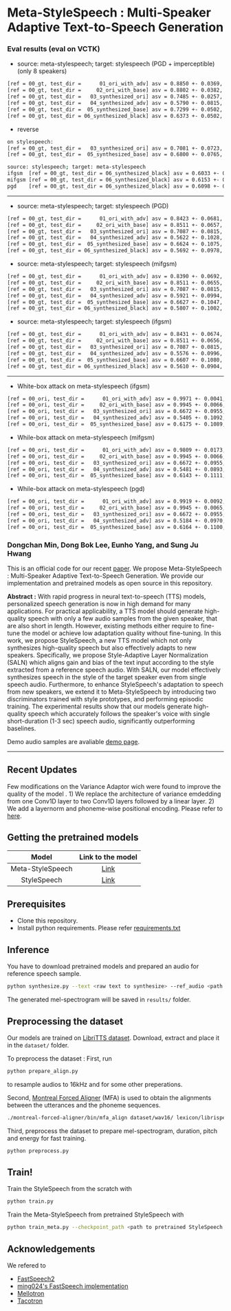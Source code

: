 # Meta-StyleSpeech : Multi-Speaker Adaptive Text-to-Speech Generation


### Eval results (eval on VCTK)
* source: meta-stylespeech; target: stylespeech (PGD + imperceptible) (only 8 speakers)
```bash
[ref = 00_gt, test_dir =      01_ori_with_adv] asv = 0.8850 +- 0.0369, mos = 3.4646 += 0.1158
[ref = 00_gt, test_dir =     02_ori_with_base] asv = 0.8802 +- 0.0382, mos = 3.4127 += 0.1134
[ref = 00_gt, test_dir =   03_synthesized_ori] asv = 0.7485 +- 0.0257, mos = 3.4045 += 0.1139
[ref = 00_gt, test_dir =   04_synthesized_adv] asv = 0.5790 +- 0.0815, mos = 2.8611 += 0.1031
[ref = 00_gt, test_dir =  05_synthesized_base] asv = 0.7299 +- 0.0502, mos = 3.2586 += 0.1673
[ref = 00_gt, test_dir = 06_synthesized_black] asv = 0.6373 +- 0.0502, mos = 3.0780 += 0.1531
```


* reverse
```bash
on stylespeech: 
[ref = 00_gt, test_dir =   03_synthesized_ori] asv = 0.7081 +- 0.0723, mos = 3.3798 += 0.1525
[ref = 00_gt, test_dir =  05_synthesized_base] asv = 0.6800 +- 0.0765, mos = 3.2477 += 0.1785

source: stylespeech; target: meta-stylespeech 
ifgsm  [ref = 00_gt, test_dir = 06_synthesized_black] asv = 0.6033 +- 0.0757, mos = 3.2930 += 0.1715
mifgsm [ref = 00_gt, test_dir = 06_synthesized_black] asv = 0.6153 +- 0.0635, mos = 3.3004 += 0.1725
pgd    [ref = 00_gt, test_dir = 06_synthesized_black] asv = 0.6098 +- 0.0642, mos = 3.3023 += 0.1696
```
-----------------------------------------------
* source: meta-stylespeech; target: stylespeech (PGD)
```bash
[ref = 00_gt, test_dir =      01_ori_with_adv] asv = 0.8423 +- 0.0681, mos = 3.5113 += 0.0829
[ref = 00_gt, test_dir =     02_ori_with_base] asv = 0.8511 +- 0.0657, mos = 3.4609 += 0.0967
[ref = 00_gt, test_dir =   03_synthesized_ori] asv = 0.7087 +- 0.0815, mos = 3.3328 += 0.1824
[ref = 00_gt, test_dir =   04_synthesized_adv] asv = 0.5622 +- 0.1028, mos = 3.1224 += 0.1918
[ref = 00_gt, test_dir =  05_synthesized_base] asv = 0.6624 +- 0.1075, mos = 3.2340 += 0.2166
[ref = 00_gt, test_dir = 06_synthesized_black] asv = 0.5692 +- 0.0978, mos = 3.1085 += 0.1692
```
* source: meta-stylespeech; target: stylespeech (mifgsm)
```bash
[ref = 00_gt, test_dir =      01_ori_with_adv] asv = 0.8390 +- 0.0692, mos = 3.4886 += 0.0883
[ref = 00_gt, test_dir =     02_ori_with_base] asv = 0.8511 +- 0.0655, mos = 3.4609 += 0.0946
[ref = 00_gt, test_dir =   03_synthesized_ori] asv = 0.7087 +- 0.0815, mos = 3.3328 += 0.1824
[ref = 00_gt, test_dir =   04_synthesized_adv] asv = 0.5921 +- 0.0994, mos = 3.2047 += 0.2021
[ref = 00_gt, test_dir =  05_synthesized_base] asv = 0.6627 +- 0.1047, mos = 3.2310 += 0.2258
[ref = 00_gt, test_dir = 06_synthesized_black] asv = 0.5807 +- 0.1002, mos = 3.1346 += 0.1800
```
* source: meta-stylespeech; target: stylespeech (ifgsm)
```bash
[ref = 00_gt, test_dir =      01_ori_with_adv] asv = 0.8431 +- 0.0674, mos = 3.5015 += 0.0957
[ref = 00_gt, test_dir =     02_ori_with_base] asv = 0.8511 +- 0.0656, mos = 3.4587 += 0.1007
[ref = 00_gt, test_dir =   03_synthesized_ori] asv = 0.7087 +- 0.0815, mos = 3.3328 += 0.1824
[ref = 00_gt, test_dir =   04_synthesized_adv] asv = 0.5576 +- 0.0996, mos = 3.1476 += 0.2041
[ref = 00_gt, test_dir =  05_synthesized_base] asv = 0.6607 +- 0.1080, mos = 3.2257 += 0.2276
[ref = 00_gt, test_dir = 06_synthesized_black] asv = 0.5610 +- 0.0904, mos = 3.0969 += 0.1984
```
-----------------------------------------------


* White-box attack on meta-stylespeech (ifgsm)
```bash
[ref = 00_ori, test_dir =      01_ori_with_adv] asv = 0.9971 +- 0.0041, mos = 3.4596 += 0.1543
[ref = 00_ori, test_dir =     02_ori_with_base] asv = 0.9945 +- 0.0066, mos = 3.4396 += 0.1458
[ref = 00_ori, test_dir =   03_synthesized_ori] asv = 0.6672 +- 0.0955, mos = 3.1903 += 0.2370
[ref = 00_ori, test_dir =   04_synthesized_adv] asv = 0.5405 +- 0.1092, mos = 3.0785 += 0.2283
[ref = 00_ori, test_dir =  05_synthesized_base] asv = 0.6175 +- 0.1089, mos = 3.1156 += 0.2384
```

* While-box attack on meta-stylespeech (mifgsm)
```bash
[ref = 00_ori, test_dir =      01_ori_with_adv] asv = 0.9809 +- 0.0173, mos = 3.4747 += 0.1409
[ref = 00_ori, test_dir =     02_ori_with_base] asv = 0.9945 +- 0.0066, mos = 3.4416 += 0.1455
[ref = 00_ori, test_dir =   03_synthesized_ori] asv = 0.6672 +- 0.0955, mos = 3.1903 += 0.2370
[ref = 00_ori, test_dir =   04_synthesized_adv] asv = 0.5481 +- 0.0893, mos = 3.1670 += 0.1932
[ref = 00_ori, test_dir =  05_synthesized_base] asv = 0.6143 +- 0.1111, mos = 3.1196 += 0.2320
```

* While-box attack on meta-stylespeech (pgd)
```bash
[ref = 00_ori, test_dir =      01_ori_with_adv] asv = 0.9919 +- 0.0092, mos = 3.5105 += 0.1526
[ref = 00_ori, test_dir =     02_ori_with_base] asv = 0.9945 +- 0.0065, mos = 3.4380 += 0.1404
[ref = 00_ori, test_dir =   03_synthesized_ori] asv = 0.6672 +- 0.0955, mos = 3.1903 += 0.2370
[ref = 00_ori, test_dir =   04_synthesized_adv] asv = 0.5184 +- 0.0970, mos = 3.0843 += 0.1900
[ref = 00_ori, test_dir =  05_synthesized_base] asv = 0.6164 +- 0.1100, mos = 3.1112 += 0.2437
```

### Dongchan Min, Dong Bok Lee, Eunho Yang, and Sung Ju Hwang

This is an official code for our recent [paper](https://arxiv.org/abs/2106.03153).
We propose Meta-StyleSpeech : Multi-Speaker Adaptive Text-to-Speech Generation.
We provide our implementation and pretrained models as open source in this repository.

**Abstract :**
With rapid progress in neural text-to-speech (TTS) models, personalized speech generation is now in high demand for many applications. For practical applicability, a TTS model should generate high-quality speech with only a few audio samples from the given speaker, that are also short in length. However, existing methods either require to fine-tune the model or achieve low adaptation quality without fine-tuning. In this work, we propose StyleSpeech, a new TTS model which not only synthesizes high-quality speech but also effectively adapts to new speakers. Specifically, we propose Style-Adaptive Layer Normalization (SALN) which aligns gain and bias of the text input according to the style extracted from a reference speech audio. With SALN, our model effectively synthesizes speech in the style of the target speaker even from single speech audio. Furthermore, to enhance StyleSpeech's adaptation to speech from new speakers, we extend it to Meta-StyleSpeech by introducing two discriminators trained with style prototypes, and performing episodic training. The experimental results show that our models generate high-quality speech which accurately follows the speaker's voice with single short-duration (1-3 sec) speech audio, significantly outperforming baselines.

Demo audio samples are avaliable [demo page](https://stylespeech.github.io/).

--------
**Recent Updates**
--------
Few modifications on the Variance Adaptor wich were found to improve the quality of the model . 1) We replace the architecture of variance emdedding from one Conv1D layer to two Conv1D layers followed by a linear layer. 2) We add a layernorm and phoneme-wise positional encoding. Please refer to [here](models/VarianceAdaptor.py).


Getting the pretrained models
----------
| Model | Link to the model | 
| :-------------: | :---------------: |
| Meta-StyleSpeech | [Link](https://drive.google.com/file/d/1xGLGt6bK7IapiKNj9YliMBmP5MCBv9OR/view?usp=sharing) |
| StyleSpeech | [Link](https://drive.google.com/file/d/1Q7yLKnFH4UkOjaszikjaovItNAaTyEVN/view?usp=sharing)  |


Prerequisites
-------------
- Clone this repository.
- Install python requirements. Please refer [requirements.txt](requirements.txt)


Inference
-------------
You have to download pretrained models and prepared an audio for reference speech sample.
```bash
python synthesize.py --text <raw text to synthesize> --ref_audio <path to referecne speech audio> --checkpoint_path <path to pretrained model>
```
The generated mel-spectrogram will be saved in `results/` folder.


Preprocessing the dataset
-------------
Our models are trained on [LibriTTS dataset](https://openslr.org/60/). Download, extract and place it in the `dataset/` folder.

To preprocess the dataset : 
First, run 
```bash
python prepare_align.py 
```
to resample audios to 16kHz and for some other preperations.

Second, [Montreal Forced Aligner](https://montreal-forced-aligner.readthedocs.io/en/latest/) (MFA) is used to obtain the alignments between the utterances and the phoneme sequences.
```bash
./montreal-forced-aligner/bin/mfa_align dataset/wav16/ lexicon/librispeech-lexicon.txt  english datset/TextGrid/ -j 10 -v
```

Third, preprocess the dataset to prepare mel-spectrogram, duration, pitch and energy for fast training.
```bash
python preprocess.py
```

Train!
-------------
Train the StyleSpeech from the scratch with
```bash
python train.py 
```

Train the Meta-StyleSpeech from pretrained StyleSpeech with
```bash
python train_meta.py --checkpoint_path <path to pretrained StyleSpeech model>
```


## Acknowledgements
We refered to
* [FastSpeech2](https://arxiv.org/abs/2006.04558)
* [ming024's FastSpeech implementation](https://github.com/ming024/FastSpeech2)
* [Mellotron](https://github.com/NVIDIA/mellotron)
* [Tacotron](https://github.com/keithito/tacotron)
